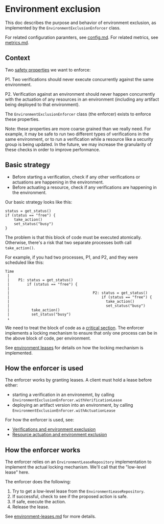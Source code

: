 # Environment exclusion

This doc describes the purpose and behavior of environment exclusion, as implemented by the  `EnvironmentExclusionEnforcer` class.

For related configuration paramters, see [config.md](config.md).
For related metrics, see [metrics.md](metrics.md).

## Context

Two [safety properties][1] we want to enforce:

P1. Two verifications should never execute concurrently against the same environment.

P2. Verification against an environment should never happen concurrently with the actuation of any resources in an environment (including any artifact being deployed to that environment).

The `EnvironmentExclusionEnforcer` class (the enforcer) exists to enforce these properties.

Note: these properties are more coarse grained than we really need. For example, it may be safe to run two different types of verifications in the same environment, or to run a verification while a resource like a security group is being updated.
In the future, we may increase the granularity of these checks in order to improve performance.

[1]: https://buttondown.email/hillelwayne/archive/safety-and-liveness-properties/


## Basic strategy

* Before starting a verification, check if any other verifications or actuations are happening in the environment.
* Before actuating a resource, check if any verifications are happening in the environment.

Our basic strategy looks like this:

```
status = get_status()
if (status == "free") {
    take_action()
    set_status("busy")
}
```

The problem is that this block of code must be executed atomically.
Otherwise, there's a risk that two separate processes both call `take_action()`.

For example, if you had two processes, P1, and P2, and they were scheduled like this:

```
Time
 |
 |    P1: status = get_status()
 |        if (status == "free") {
 |
 |                                      P2: status = get_status()
 |                                          if (status == "free") {
 |                                            take_action()
 |                                            set_status("busy")
 |          take_action()
 |          set_status("busy")
 ↓
```

We need to treat the block of code as a [critical section][2].
The enforcer implements a locking mechanism to ensure that only one process can be in the above block of code, per environment.

See [environment leases](environment-leases.md) for details on how the locking mechanism is implemented.

[2]: https://en.wikipedia.org/wiki/Critical_section


## How the enforcer is used

The enforcer works by granting leases. A client must hold a lease before either:
* starting a verification in an environemnt, by calling `EnvironmentExclusionEnforcer.withVerificationLease`
* deploying an artifact version into an environment, by calling `EnvironmentExclusionEnforcer.withActuationLease`


For how the enforcer is used, see:
* [Verifications and environment execlusion](verifications.md)
* [Resource actuation and environment exclusion](resource-actuation.md)

## How the enforcer works

The enforcer relies on an `EnvironmentLeaseRepository` implementation to implement the actual locking mechanism.
We'll call that the "low-level lease" here.

The enforcer does the following:

1. Try to get a low-level lease from the `EnvironmentLeaseRepository`.
2. If successful, check to see if the proposed action is safe.
3. If safe, execute the action.
4. Release the lease.

See [environment-leases.md](environment-leases.md) for more details.